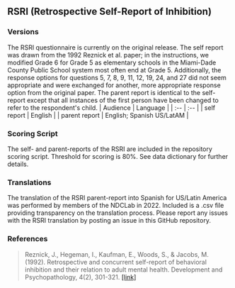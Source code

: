 ## RSRI (Retrospective Self-Report of Inhibition)

### Versions
The RSRI questionnaire is currently on the original release. The self report was drawn from the 1992 Reznick et al. paper; in the instructions, we modified Grade 6 for Grade 5 as elementary schools in the Miami-Dade County Public School system most often end at Grade 5. Additionally, the response options for questions 5, 7, 8, 9, 11, 12, 19, 24, and 27 did not seem appropriate and were exchanged for another, more appropriate response option from the original paper.  The parent report is identical to the self-report except that all instances of the first person have been changed to refer to the respondent's child.
| Audience | Language |
| :--  | :--  |
| self report | English  |
| parent report | English; Spanish US/LatAM |


### Scoring Script
The self- and parent-reports of the RSRI are included in the repository scoring script. Threshold for scoring is 80%. See data dictionary for further details.


### Translations
The translation of the RSRI parent-report into Spanish for US/Latin America was performed by members of the NDCLab in 2022.  Included is a .csv file providing transparency on the translation process. Please report any issues with the RSRI translation by posting an issue in this GitHub repository.


### References
> Reznick, J., Hegeman, I., Kaufman, E., Woods, S., & Jacobs, M. (1992). Retrospective and concurrent self-report of behavioral inhibition and their relation to adult mental health. Development and Psychopathology, 4(2), 301-321. [[link]](https://www.cambridge.org/core/journals/development-and-psychopathology/article/abs/retrospective-and-concurrent-selfreport-of-behavioral-inhibition-and-their-relation-to-adult-mental-health/0082E88707065192BC16A35DE5AFC9E3)